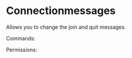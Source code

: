 Connectionmessages
====
Allows you to change the join and quit messages.

Commands: <br>

Permissions: <br>
